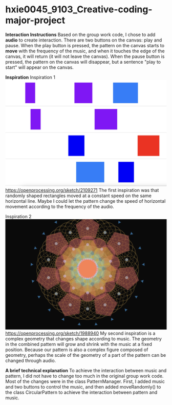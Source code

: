 # hxie0045_9103_Creative-coding-major-project


**Interaction Instructions**
Based on the group work code, I chose to add **audio** to create interaction. There are two buttons on the canvas: play and pause. When the play button is pressed, the pattern on the canvas starts to **move** with the frequency of the music, and when it touches the edge of the canvas, it will return (it will not leave the canvas). When the pause button is pressed, the pattern on the canvas will disappear, but a sentence "play to start" will appear on the canvas.

**Inspiration**
Inspiration 1
![the first inpiration](/inspiration/WechatIMG1846.jpg)
https://openprocessing.org/sketch/2109271
The first inspiration was that randomly shaped rectangles moved at a constant speed on the same horizontal line. Maybe I could let the pattern change the speed of horizontal movement according to the frequency of the audio.

Inspiration 2
![the first inpiration](/inspiration/WechatIMG1849.jpg)
https://openprocessing.org/sketch/1988940
My second inspiration is a complex geometry that changes shape according to music. The geometry in the combined pattern will grow and shrink with the music at a fixed position. Because our pattern is also a complex figure composed of geometry, perhaps the scale of the geometry of a part of the pattern can be changed through audio.

**A brief technical explanation**
To achieve the interaction between music and pattern, I did not have to change too much in the original group work code. Most of the changes were in the class PatternManager. First, I added music and two buttons to control the music, and then added moveRandomly() to the class CircularPattern to achieve the interaction between pattern and music.

